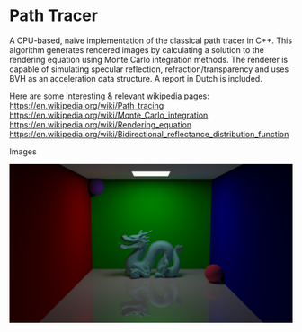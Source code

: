 # Path Tracer

A CPU-based, naive implementation of the classical path tracer in C++. This algorithm generates rendered images by calculating a solution to the rendering equation using Monte Carlo integration methods.
The renderer is capable of simulating specular reflection, refraction/transparency and uses BVH as an acceleration data structure. A report in Dutch is included.


Here are some interesting & relevant wikipedia pages:
https://en.wikipedia.org/wiki/Path_tracing
https://en.wikipedia.org/wiki/Monte_Carlo_integration
https://en.wikipedia.org/wiki/Rendering_equation
https://en.wikipedia.org/wiki/Bidirectional_reflectance_distribution_function


Images

![asdfasdfasdf](sample_images/Dragon_32ssp_reflectance.png)

